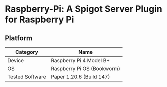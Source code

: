 # Raspberry-Pi: A Spigot Server Plugin for Raspberry Pi

## Platform
| Category        | Name                       |
|-----------------|----------------------------|
| Device          | Raspberry Pi 4 Model B+    |
| OS              | Raspberry Pi OS (Bookworm) |
| Tested Software | Paper 1.20.6 (Build 147)   |

